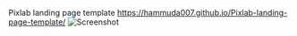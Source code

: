 Pixlab landing page template
https://hammuda007.github.io/Pixlab-landing-page-template/
![Screenshot](https://github.com/Hammuda007/Pixlab-landing-page-template/blob/main/screencapture-file-C-Users-sheak-OneDrive-Desktop-1-my-project-index-html-2022-10-19-15_07_13.png)
